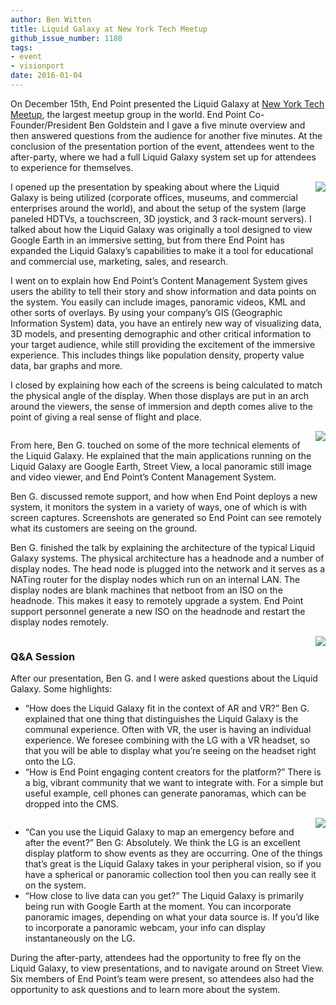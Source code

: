 ```yaml
---
author: Ben Witten
title: Liquid Galaxy at New York Tech Meetup
github_issue_number: 1188
tags:
- event
- visionport
date: 2016-01-04
---
```


On December 15th, End Point presented the Liquid Galaxy at [New York Tech Meetup](https://nytm.org/), the largest meetup group in the world. End Point Co-Founder/President Ben Goldstein and I gave a five minute overview and then answered questions from the audience for another five minutes. At the conclusion of the presentation portion of the event, attendees went to the after-party, where we had a full Liquid Galaxy system set up for attendees to experience for themselves.

<div class="separator" style="clear: both; text-align: center;"><a href="/blog/2016/01/liquid-galaxy-at-new-york-tech-meetup_4/image-0-big.jpeg" imageanchor="1" style="clear: right; float: right; margin-bottom: 1em; margin-left: 1em;"><img border="0" src="/blog/2016/01/liquid-galaxy-at-new-york-tech-meetup_4/image-0.jpeg"/></a></div>

I opened up the presentation by speaking about where the Liquid Galaxy is being utilized (corporate offices, museums, and commercial enterprises around the world), and about the setup of the system (large paneled HDTVs, a touchscreen, 3D joystick, and 3 rack-mount servers). I talked about how the Liquid Galaxy was originally a tool designed to view Google Earth in an immersive setting, but from there End Point has expanded the Liquid Galaxy’s capabilities to make it a tool for educational and commercial use, marketing, sales, and research.

I went on to explain how End Point’s Content Management System gives users the ability to tell their story and show information and data points on the system. You easily can include images, panoramic videos, KML and other sorts of overlays. By using your company’s GIS (Geographic Information System) data, you have an entirely new way of visualizing data, 3D models, and presenting demographic and other critical information to your target audience, while still providing the excitement of the immersive experience. This includes things like population density, property value data, bar graphs and more.

I closed by explaining how each of the screens is being calculated to match the physical angle of the display. When those displays are put in an arch around the viewers, the sense of immersion and depth comes alive to the point of giving a real sense of flight and place.

<div class="separator" style="clear: both; text-align: center;"><a href="/blog/2016/01/liquid-galaxy-at-new-york-tech-meetup_4/image-1-big.jpeg" imageanchor="1" style="clear: right; float: right; margin-bottom: 1em; margin-left: 1em;"><img border="0" src="/blog/2016/01/liquid-galaxy-at-new-york-tech-meetup_4/image-1.jpeg"/></a></div>

From here, Ben G. touched on some of the more technical elements of the Liquid Galaxy. He explained that the main applications running on the Liquid Galaxy are Google Earth, Street View, a local panoramic still image and video viewer, and End Point’s Content Management System.

Ben G. discussed remote support, and how when End Point deploys a new system, it monitors the system in a variety of ways, one of which is with screen captures. Screenshots are generated so End Point can see remotely what its customers are seeing on the ground.

Ben G. finished the talk by explaining the architecture of the typical Liquid Galaxy systems. The physical architecture has a headnode and a number of display nodes. The head node is plugged into the network and it serves as a NATing router for the display nodes which run on an internal LAN. The display nodes are blank machines that netboot from an ISO on the headnode. This makes it easy to remotely upgrade a system. End Point support personnel generate a new ISO on the headnode and restart the display nodes remotely.

<div class="separator" style="clear: both; text-align: center;"><a href="/blog/2016/01/liquid-galaxy-at-new-york-tech-meetup_4/image-2-big.jpeg" imageanchor="1" style="clear: right; float: right; margin-bottom: 1em; margin-left: 1em;"><img border="0" src="/blog/2016/01/liquid-galaxy-at-new-york-tech-meetup_4/image-2.jpeg"/></a></div>

### Q&A Session

After our presentation, Ben G. and I were asked questions about the Liquid Galaxy. Some highlights:

- “How does the Liquid Galaxy fit in the context of AR and VR?” Ben G. explained that one thing that distinguishes the Liquid Galaxy is the communal experience. Often with VR, the user is having an individual  experience. We foresee combining with the LG with a VR headset, so that you will be able to display what you’re seeing on the headset right onto the LG.
- “How is End Point engaging content creators for the platform?” There is a big, vibrant community that we want to integrate with. For a simple but useful example, cell phones can generate panoramas, which can be dropped into the CMS.

<div class="separator" style="clear: both; text-align: center;"><a href="/blog/2016/01/liquid-galaxy-at-new-york-tech-meetup_4/image-3-big.jpeg" imageanchor="1" style="clear: right; float: right; margin-bottom: 1em; margin-left: 1em;"><img border="0" src="/blog/2016/01/liquid-galaxy-at-new-york-tech-meetup_4/image-3.jpeg"/></a></div>

- “Can you use the Liquid Galaxy to map an emergency before and after the event?” Ben G: Absolutely. We think the LG is an excellent display platform to show events as they are occurring. One of the things that’s great is the Liquid Galaxy takes in your peripheral vision, so if you have a spherical or panoramic collection tool then you can really see it on the system.
- “How close to live data can you get?” The Liquid Galaxy is primarily being run with Google Earth at the moment. You can incorporate panoramic images, depending on what your data source is. If you’d like to incorporate a panoramic webcam, your info can display instantaneously on the LG.

During the after-party, attendees had the opportunity to free fly on the Liquid Galaxy, to view presentations, and to navigate around on Street View. Six members of End Point’s team were present, so attendees also had the opportunity to ask questions and to learn more about the system.
